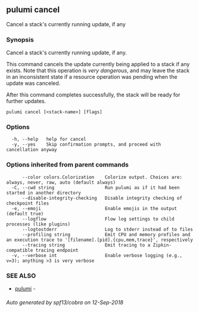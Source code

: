 ## pulumi cancel

Cancel a stack's currently running update, if any

### Synopsis


Cancel a stack's currently running update, if any.

This command cancels the update currently being applied to a stack if any exists.
Note that this operation is _very dangerous_, and may leave the stack in an
inconsistent state if a resource operation was pending when the update was canceled.

After this command completes successfully, the stack will be ready for further
updates.

```
pulumi cancel [<stack-name>] [flags]
```

### Options

```
  -h, --help   help for cancel
  -y, --yes    Skip confirmation prompts, and proceed with cancellation anyway
```

### Options inherited from parent commands

```
      --color colors.Colorization    Colorize output. Choices are: always, never, raw, auto (default always)
  -C, --cwd string                   Run pulumi as if it had been started in another directory
      --disable-integrity-checking   Disable integrity checking of checkpoint files
  -e, --emoji                        Enable emojis in the output (default true)
      --logflow                      Flow log settings to child processes (like plugins)
      --logtostderr                  Log to stderr instead of to files
      --profiling string             Emit CPU and memory profiles and an execution trace to '[filename].[pid].{cpu,mem,trace}', respectively
      --tracing string               Emit tracing to a Zipkin-compatible tracing endpoint
  -v, --verbose int                  Enable verbose logging (e.g., v=3); anything >3 is very verbose
```

### SEE ALSO
* [pulumi](pulumi.md)	 - 

###### Auto generated by spf13/cobra on 12-Sep-2018
